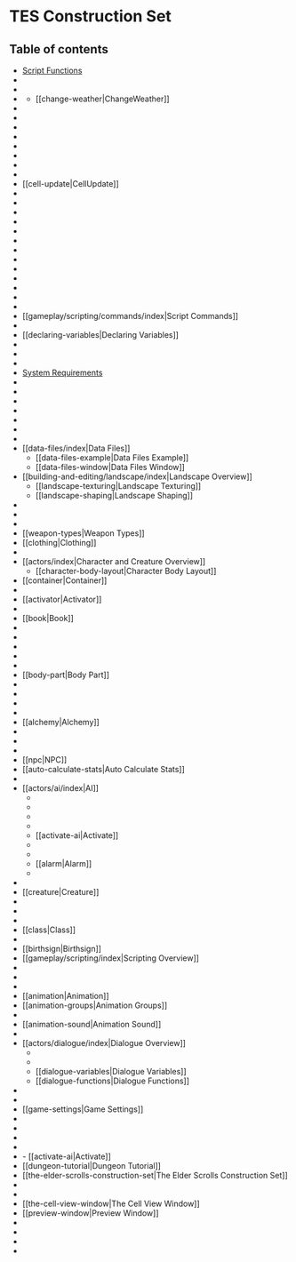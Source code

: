 # TES Construction Set

## Table of contents

- [Script Functions](<ScriptFunctions.md>)
- [](<MoonPhases.md>)
- [](<InventoryScripts.md>)
- [](<PlaceAtPC.md>)
	- [[change-weather|ChangeWeather]]
- [](<ModRegion.md>)
- [](<GetCurrentPackage.md>)
- [](<StatScriptFunctions.md>)
- [](<ScriptRunning.md>)
- [](<StartScript.md>)
- [](<StopScript.md>)
- [](<Position.md>)
- [](<PositionCell.md>)
- [[cell-update|CellUpdate]]
- [](<GetPos.md>)
- [](<GetAngle.md>)
- [](<GetStartingPos.md>)
- [](<GetStartingAngle.md>)
- [](<GetSecondsPassed.md>)
- [](<PlayGroup.md>)
- [](<LoopGroup.md>)
- [](<SkipAnim.md>)
- [](<Move.md>)
- [](<Rotate.md>)
- [](<RotateWorld.md>)
- [](<MoveWorld.md>)
- [](<GetPlayerDistance.md>)
- [[gameplay/scripting/commands/index|Script Commands]]
- [](<UsingVariablesinFunctions.md>)
- [[declaring-variables|Declaring Variables]]
- [](begin.md)
- [](<End.md>)
- [](<ObjectReferencing.md>)
- [System Requirements](<SystemRequirements.md>)
- [](<Preferences.md>)
- [](building-and-editing/world/index.md)
- [](<NamingCells.md>)
- [](<ExteriorCell.md>)
- [](<InteriorCell.md>)
- [](<RegionS.md>)
- [](<WorldTesting.md>)
- [[data-files/index|Data Files]]
	- [[data-files-example|Data Files Example]]
	- [[data-files-window|Data Files Window]]
- [[building-and-editing/landscape/index|Landscape Overview]]
	- [[landscape-texturing|Landscape Texturing]]
	- [[landscape-shaping|Landscape Shaping]]
- [](object-overview.md)
- [](<Static.md>)
- [](<Weapon.md>)
- [[weapon-types|Weapon Types]]
- [[clothing|Clothing]]
- [](clothing.md)
- [[actors/index|Character and Creature Overview]]
	- [[character-body-layout|Character Body Layout]]
- [[container|Container]]
- [](<ObjectReference.md>)
- [[activator|Activator]]
- [](<Door.md>)
- [[book|Book]]
- [](<Ingredient.md>)
- [](apparatus.md)
- [](<Lockpick.md>)
- [](<Probe.md>)
- [](<MiscItem.md>)
- [[body-part|Body Part]]
- [](<Light.md>)
- [](<WaterLayer.md>)
- [](<RepairItem.md>)
- [](<Spellmaking.md>)
- [[alchemy|Alchemy]]
- [](<LeveledItem.md>)
- [](<Enchanting.md>)
- [](<Ownership.md>)
- [[npc|NPC]]
- [[auto-calculate-stats|Auto Calculate Stats]]
- [](<Disposition.md>)
- [[actors/ai/index|AI]]
	- [](<Wander.md>)
	- [](<Travel.md>)
	- [](<Follow.md>)
	- [](<Escort.md>)
	- [[activate-ai|Activate]]
	- [](<Fight.md>)
	- [](<Flee.md>)
	- [[alarm|Alarm]]
	- [](<Hello.md>)
- [](<InfiniteInventoryItems.md>)
- [[creature|Creature]]
- [](<LeveledCreature.md>)
- [](<Factions.md>)
- [](<Race.md>)
- [[class|Class]]
- [](<Skills.md>)
- [[birthsign|Birthsign]]
- [[gameplay/scripting/index|Scripting Overview]]
- [](<GlobalScripts.md>)
- [](<StartScripts.md>)
- [](<SampleScript.md>)
- [[animation|Animation]]
- [[animation-groups|Animation Groups]]
- [](base-character-animation.md)
- [[animation-sound|Animation Sound]]
- [](<Magic.md>)
- [[actors/dialogue/index|Dialogue Overview]]
	- [](<QuestTitle.md>)
	- [](<TextDefines.md>)
	- [[dialogue-variables|Dialogue Variables]]
	- [[dialogue-functions|Dialogue Functions]]
- [](<FriendHit.md>)
- [](<J4POAA.md>)
- [[game-settings|Game Settings]]
- [](<MessageBox.md>)
- [](<Random.md>)
- [](<MenuMode.md>)
- [](<UsedOnMe.md>)
- [](<OnActivate.md>)
			- [[activate-ai|Activate]]
- [[dungeon-tutorial|Dungeon Tutorial]]
- [[the-elder-scrolls-construction-set|The Elder Scrolls Construction Set]]
- [](<ObjectWindow.md>)
- [](<RenderWindow.md>)
- [[the-cell-view-window|The Cell View Window]]
- [[preview-window|Preview Window]]
- [](<GetEffect.md>)
- [](<RemoveEffects.md>)
- [](<MagicEffectList.md>)
- [](<PCRace.md>)

